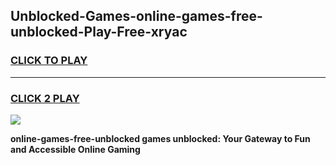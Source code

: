 
## Unblocked-Games-online-games-free-unblocked-Play-Free-xryac
<h3>
<a href="https://premium76.site?title=online-games-free-unblocked&ref=17A">CLICK TO PLAY</a></h3>
<hr>

<h3>
<a href="https://premium76.site?title=online-games-free-unblocked&ref=17A">CLICK 2 PLAY</a>
  
</h3>

<a href="https://premium76.site?title=online-games-free-unblocked&ref=17A"><img src="https://clearcache.store/games.png"></a>


**online-games-free-unblocked games unblocked: Your Gateway to Fun and Accessible Online Gaming**
